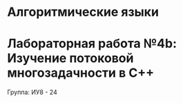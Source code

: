 # Алгоритмические языки
# Лабораторная работа №4b: Изучение потоковой многозадачности в C++
Группа: ИУ8 - 24
